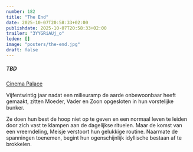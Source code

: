 ```yaml
---
number: 182
title: "The End"
date: 2025-10-07T20:58:33+02:00
publishdate: 2025-10-07T20:58:33+02:00
trailer: "3YYGRiAUj_o"
leden: [] 
image: "posters/the-end.jpg"
draft: false
---
```


##### TBD 

[Cinema Palace](https://cinema-palace.be/nl/film/end)

Vijfentwintig jaar nadat een milieuramp de aarde onbewoonbaar heeft gemaakt,
zitten Moeder, Vader en Zoon opgesloten in hun vorstelijke bunker.
<!--more-->
Ze doen hun best de hoop niet op te geven en een normaal leven te leiden door
zich vast te klampen aan de dagelijkse rituelen. Maar de komst van een
vreemdeling, Meisje verstoort hun gelukkige routine. Naarmate de
spanningen toenemen, begint hun ogenschijnlijk idyllische bestaan af te brokkelen.
